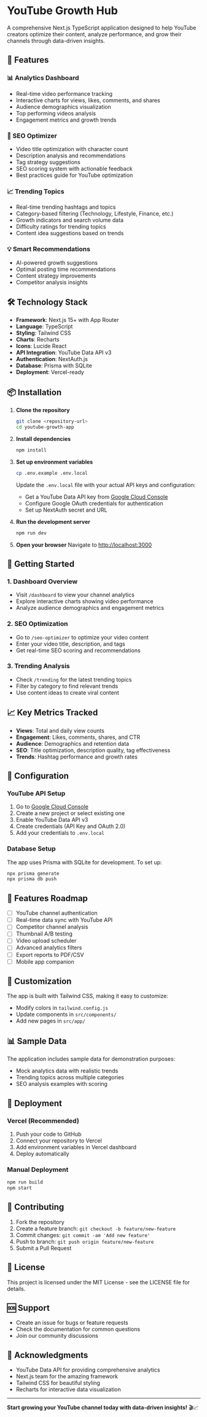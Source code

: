 # YouTube Growth Hub

A comprehensive Next.js TypeScript application designed to help YouTube creators optimize their content, analyze performance, and grow their channels through data-driven insights.

## 🚀 Features

### 📊 Analytics Dashboard

- Real-time video performance tracking
- Interactive charts for views, likes, comments, and shares
- Audience demographics visualization
- Top performing videos analysis
- Engagement metrics and growth trends

### 🎯 SEO Optimizer

- Video title optimization with character count
- Description analysis and recommendations
- Tag strategy suggestions
- SEO scoring system with actionable feedback
- Best practices guide for YouTube optimization

### 📈 Trending Topics

- Real-time trending hashtags and topics
- Category-based filtering (Technology, Lifestyle, Finance, etc.)
- Growth indicators and search volume data
- Difficulty ratings for trending topics
- Content idea suggestions based on trends

### 💡 Smart Recommendations

- AI-powered growth suggestions
- Optimal posting time recommendations
- Content strategy improvements
- Competitor analysis insights

## 🛠️ Technology Stack

- **Framework**: Next.js 15+ with App Router
- **Language**: TypeScript
- **Styling**: Tailwind CSS
- **Charts**: Recharts
- **Icons**: Lucide React
- **API Integration**: YouTube Data API v3
- **Authentication**: NextAuth.js
- **Database**: Prisma with SQLite
- **Deployment**: Vercel-ready

## 📦 Installation

1. **Clone the repository**

   ```bash
   git clone <repository-url>
   cd youtube-growth-app
   ```

2. **Install dependencies**

   ```bash
   npm install
   ```

3. **Set up environment variables**

   ```bash
   cp .env.example .env.local
   ```

   Update the `.env.local` file with your actual API keys and configuration:

   - Get a YouTube Data API key from [Google Cloud Console](https://console.cloud.google.com/)
   - Configure Google OAuth credentials for authentication
   - Set up NextAuth secret and URL

4. **Run the development server**

   ```bash
   npm run dev
   ```

5. **Open your browser**
   Navigate to [http://localhost:3000](http://localhost:3000)

## 🎯 Getting Started

### 1. Dashboard Overview

- Visit `/dashboard` to view your channel analytics
- Explore interactive charts showing video performance
- Analyze audience demographics and engagement metrics

### 2. SEO Optimization

- Go to `/seo-optimizer` to optimize your video content
- Enter your video title, description, and tags
- Get real-time SEO scoring and recommendations

### 3. Trending Analysis

- Check `/trending` for the latest trending topics
- Filter by category to find relevant trends
- Use content ideas to create viral content

## 📈 Key Metrics Tracked

- **Views**: Total and daily view counts
- **Engagement**: Likes, comments, shares, and CTR
- **Audience**: Demographics and retention data
- **SEO**: Title optimization, description quality, tag effectiveness
- **Trends**: Hashtag performance and growth rates

## 🔧 Configuration

### YouTube API Setup

1. Go to [Google Cloud Console](https://console.cloud.google.com/)
2. Create a new project or select existing one
3. Enable YouTube Data API v3
4. Create credentials (API Key and OAuth 2.0)
5. Add your credentials to `.env.local`

### Database Setup

The app uses Prisma with SQLite for development. To set up:

```bash
npx prisma generate
npx prisma db push
```

## 📱 Features Roadmap

- [ ] YouTube channel authentication
- [ ] Real-time data sync with YouTube API
- [ ] Competitor channel analysis
- [ ] Thumbnail A/B testing
- [ ] Video upload scheduler
- [ ] Advanced analytics filters
- [ ] Export reports to PDF/CSV
- [ ] Mobile app companion

## 🎨 Customization

The app is built with Tailwind CSS, making it easy to customize:

- Modify colors in `tailwind.config.js`
- Update components in `src/components/`
- Add new pages in `src/app/`

## 📊 Sample Data

The application includes sample data for demonstration purposes:

- Mock analytics data with realistic trends
- Trending topics across multiple categories
- SEO analysis examples with scoring

## 🚀 Deployment

### Vercel (Recommended)

1. Push your code to GitHub
2. Connect your repository to Vercel
3. Add environment variables in Vercel dashboard
4. Deploy automatically

### Manual Deployment

```bash
npm run build
npm start
```

## 🤝 Contributing

1. Fork the repository
2. Create a feature branch: `git checkout -b feature/new-feature`
3. Commit changes: `git commit -am 'Add new feature'`
4. Push to branch: `git push origin feature/new-feature`
5. Submit a Pull Request

## 📄 License

This project is licensed under the MIT License - see the LICENSE file for details.

## 🆘 Support

- Create an issue for bugs or feature requests
- Check the documentation for common questions
- Join our community discussions

## 🙏 Acknowledgments

- YouTube Data API for providing comprehensive analytics
- Next.js team for the amazing framework
- Tailwind CSS for beautiful styling
- Recharts for interactive data visualization

---

**Start growing your YouTube channel today with data-driven insights!** 🎬📈
